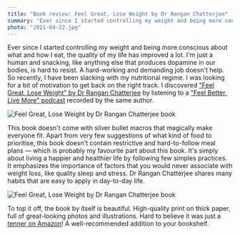 ```yaml
---
title: "Book review: Feel Great, Lose Weight by Dr Rangan Chatterjee"
summary: "Ever since I started controlling my weight and being more conscious about what and how I eat, the quality of my life has improved a lot. I'm just a human and snacking, like anything else that produces dopamine in our bodies, is hard to resist. A hard-working and demanding job doesn't help. So recently, I have been slacking with my nutritional regime. I was looking for a bit of motivation to get back on the right track."
photo: "2021-04-22.jpg"
---
```


Ever since I started controlling my weight and being more conscious about what and how I eat, the quality of my life has improved a lot. I'm just a human and snacking, like anything else that produces dopamine in our bodies, is hard to resist. A hard-working and demanding job doesn't help. So recently, I have been slacking with my nutritional regime. I was looking for a bit of motivation to get back on the right track. I discovered ["Feel Great, Lose Weight" by Dr Rangan Chatterjee](https://www.goodreads.com/book/show/54367215-feel-great-lose-weight) by listening to a ["Feel Better, Live More" podcast](https://podcasts.apple.com/gb/podcast/feel-better-live-more-with-dr-rangan-chatterjee/id1333552422) recorded by the same author.

![Feel Great, Lose Weight by Dr Rangan Chatterjee book](/photos/2021-04-22-1.jpg)

This book doesn't come with silver bullet macros that magically make everyone fit. Apart from very few suggestions of what kind of food to prioritise, this book doesn't contain restrictive and hard-to-follow meal plans — which is probably my favourite part about this book. It's simply about living a happier and healthier life by following few simples practices. It emphasizes the importance of factors that you would never associate with weight loss, like quality sleep and stress. Dr Rangan Chatterjee shares many habits that are easy to apply in day-to-day life.

![Feel Great, Lose Weight by Dr Rangan Chatterjee book](/photos/2021-04-22-2.jpg)

To top it off, the book by itself is beautiful. High-quality print on thick paper, full of great-looking photos and illustrations. Hard to believe it was just a [tenner on Amazon](https://www.amazon.co.uk/gp/product/0241397839/ref=ppx_yo_dt_b_asin_title_o02_s00)! A well-recommended addition to your bookshelf.
